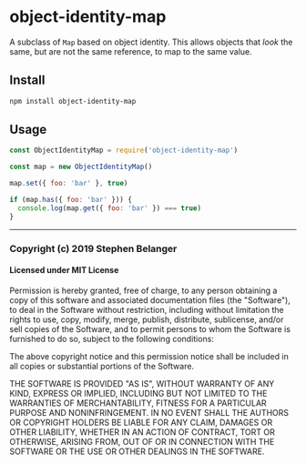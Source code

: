 # object-identity-map

A subclass of `Map` based on object identity.
This allows objects that _look_ the same, but are
not the same reference, to map to the same value.

## Install

```sh
npm install object-identity-map
```

## Usage

```js
const ObjectIdentityMap = require('object-identity-map')

const map = new ObjectIdentityMap()

map.set({ foo: 'bar' }, true)

if (map.has({ foo: 'bar' })) {
  console.log(map.get({ foo: 'bar' }) === true)
}
```

---

### Copyright (c) 2019 Stephen Belanger

#### Licensed under MIT License

Permission is hereby granted, free of charge, to any person obtaining a copy of this software and associated documentation files (the "Software"), to deal in the Software without restriction, including without limitation the rights to use, copy, modify, merge, publish, distribute, sublicense, and/or sell copies of the Software, and to permit persons to whom the Software is furnished to do so, subject to the following conditions:

The above copyright notice and this permission notice shall be included in all copies or substantial portions of the Software.

THE SOFTWARE IS PROVIDED "AS IS", WITHOUT WARRANTY OF ANY KIND, EXPRESS OR IMPLIED, INCLUDING BUT NOT LIMITED TO THE WARRANTIES OF MERCHANTABILITY, FITNESS FOR A PARTICULAR PURPOSE AND NONINFRINGEMENT. IN NO EVENT SHALL THE AUTHORS OR COPYRIGHT HOLDERS BE LIABLE FOR ANY CLAIM, DAMAGES OR OTHER LIABILITY, WHETHER IN AN ACTION OF CONTRACT, TORT OR OTHERWISE, ARISING FROM, OUT OF OR IN CONNECTION WITH THE SOFTWARE OR THE USE OR OTHER DEALINGS IN THE SOFTWARE.
